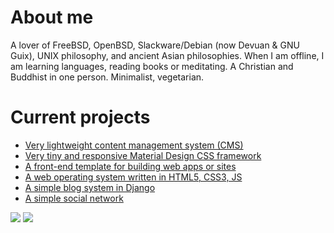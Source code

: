 # About me

A lover of FreeBSD, OpenBSD, Slackware/Debian (now Devuan & GNU Guix), UNIX philosophy, and ancient Asian philosophies. When I am offline, I am learning languages, reading books or meditating. A Christian and Buddhist in one person. Minimalist, vegetarian.

# Current projects

- [Very lightweight content management system (CMS)](https://github.com/jpacanowski/MicroCMS)
- [Very tiny and responsive Material Design CSS framework](https://github.com/jpacanowski/CSSFramework)
- [A front-end template for building web apps or sites](https://github.com/jpacanowski/HTML5-template)
- [A web operating system written in HTML5, CSS3, JS](https://github.com/jpacanowski/web-os)
- [A simple blog system in Django](https://github.com/jpacanowski/django-blog)
- [A simple social network](https://github.com/jpacanowski/konekti)

![](https://github-readme-stats.vercel.app/api/top-langs/?username=jpacanowski)  ![](https://github-readme-stats.vercel.app/api/?username=jpacanowski&custom_title=My%20GitHub%20stats)
